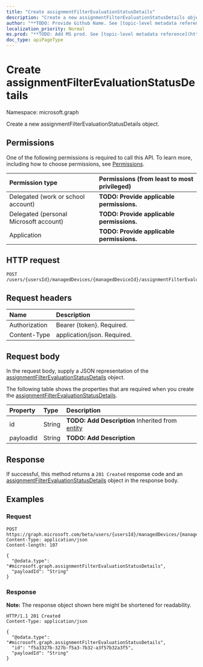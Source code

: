 ```yaml
---
title: "Create assignmentFilterEvaluationStatusDetails"
description: "Create a new assignmentFilterEvaluationStatusDetails object."
author: "**TODO: Provide Github Name. See [topic-level metadata reference](https://msgo.azurewebsites.net/add/document/guidelines/metadata.html#topic-level-metadata)**"
localization_priority: Normal
ms.prod: "**TODO: Add MS prod. See [topic-level metadata reference](https://msgo.azurewebsites.net/add/document/guidelines/metadata.html#topic-level-metadata)**"
doc_type: apiPageType
---
```


# Create assignmentFilterEvaluationStatusDetails
Namespace: microsoft.graph

Create a new assignmentFilterEvaluationStatusDetails object.

## Permissions
One of the following permissions is required to call this API. To learn more, including how to choose permissions, see [Permissions](/graph/permissions-reference).

|Permission type|Permissions (from least to most privileged)|
|:---|:---|
|Delegated (work or school account)|**TODO: Provide applicable permissions.**|
|Delegated (personal Microsoft account)|**TODO: Provide applicable permissions.**|
|Application|**TODO: Provide applicable permissions.**|

## HTTP request

<!-- {
  "blockType": "ignored"
}
-->
``` http
POST /users/{usersId}/managedDevices/{managedDeviceId}/assignmentFilterEvaluationStatusDetails
```

## Request headers
|Name|Description|
|:---|:---|
|Authorization|Bearer {token}. Required.|
|Content-Type|application/json. Required.|

## Request body
In the request body, supply a JSON representation of the [assignmentFilterEvaluationStatusDetails](../resources/intune-assignmentfilterevaluationstatusdetails.md) object.

The following table shows the properties that are required when you create the [assignmentFilterEvaluationStatusDetails](../resources/intune-assignmentfilterevaluationstatusdetails.md).

|Property|Type|Description|
|:---|:---|:---|
|id|String|**TODO: Add Description** Inherited from [entity](../resources/entity.md)|
|payloadId|String|**TODO: Add Description**|



## Response

If successful, this method returns a `201 Created` response code and an [assignmentFilterEvaluationStatusDetails](../resources/intune-assignmentfilterevaluationstatusdetails.md) object in the response body.

## Examples

### Request
<!-- {
  "blockType": "request",
  "name": "create_assignmentfilterevaluationstatusdetails_from_"
}
-->
``` http
POST https://graph.microsoft.com/beta/users/{usersId}/managedDevices/{managedDeviceId}/assignmentFilterEvaluationStatusDetails
Content-Type: application/json
Content-length: 107

{
  "@odata.type": "#microsoft.graph.assignmentFilterEvaluationStatusDetails",
  "payloadId": "String"
}
```


### Response
**Note:** The response object shown here might be shortened for readability.
<!-- {
  "blockType": "response",
  "truncated": true,
  "@odata.type": "microsoft.graph.assignmentFilterEvaluationStatusDetails"
}
-->
``` http
HTTP/1.1 201 Created
Content-Type: application/json

{
  "@odata.type": "#microsoft.graph.assignmentFilterEvaluationStatusDetails",
  "id": "f5a3327b-327b-f5a3-7b32-a3f57b32a3f5",
  "payloadId": "String"
}
```

